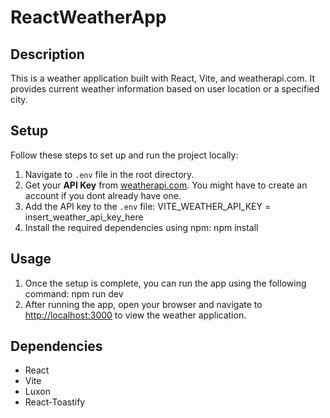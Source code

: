 # ReactWeatherApp

## Description
This is a weather application built with React, Vite, and weatherapi.com. It provides current weather information based on user location or a specified city.

## Setup
Follow these steps to set up and run the project locally:

1. Navigate to `.env` file in the root directory.
2. Get your **API Key** from [weatherapi.com](https://www.weatherapi.com/). You might have to create an account if you dont already have one.
3. Add the API key to the `.env` file: VITE_WEATHER_API_KEY = insert_weather_api_key_here
4. Install the required dependencies using npm: npm install

## Usage
1. Once the setup is complete, you can run the app using the following command: npm run dev
2. After running the app, open your browser and navigate to [http://localhost:3000](http://localhost:3000) to view the weather application.

## Dependencies
- React
- Vite
- Luxon
- React-Toastify
